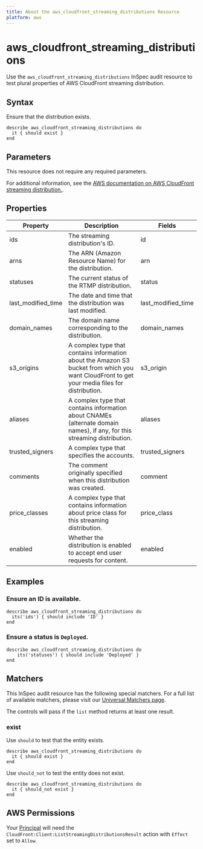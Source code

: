 ```yaml
---
title: About the aws_cloudfront_streaming_distributions Resource
platform: aws
---
```


# aws_cloudfront_streaming_distributions

Use the `aws_cloudfront_streaming_distributions` InSpec audit resource to test plural properties of AWS CloudFront streaming distribution.

## Syntax

Ensure that the distribution exists.

    describe aws_cloudfront_streaming_distributions do
      it { should exist }
    end

## Parameters

This resource does not require any required parameters.

For additional information, see the [AWS documentation on AWS CloudFront streaming distribution.](https://docs.aws.amazon.com/AWSCloudFormation/latest/UserGuide/aws-resource-cloudfront-streamingdistribution.html).

## Properties

| Property | Description | Fields |
| --- | --- | --- |
| ids | The streaming distribution's ID. | id |
| arns | The ARN (Amazon Resource Name) for the distribution. | arn |
| statuses | The current status of the RTMP distribution. | status |
| last_modified_time | The date and time that the distribution was last modified. | last_modified_time |
| domain_names | The domain name corresponding to the distribution. | domain_names |
| s3_origins | A complex type that contains information about the Amazon S3 bucket from which you want CloudFront to get your media files for distribution. | s3_origin |
| aliases | A complex type that contains information about CNAMEs (alternate domain names), if any, for this streaming distribution. | aliases |
| trusted_signers | A complex type that specifies the accounts. | trusted_signers |
| comments | The comment originally specified when this distribution was created. | comment |
| price_classes | A complex type that contains information about price class for this streaming distribution. | price_class |
| enabled | Whether the distribution is enabled to accept end user requests for content. | enabled |

## Examples

### Ensure an ID is available.

    describe aws_cloudfront_streaming_distributions do
      its('ids') { should include 'ID' }
    end

### Ensure a status is `Deployed`.

    describe aws_cloudfront_streaming_distributions do
        its('statuses') { should include 'Deployed' }
    end

## Matchers

This InSpec audit resource has the following special matchers. For a full list of available matchers, please visit our [Universal Matchers page](https://www.inspec.io/docs/reference/matchers/).

The controls will pass if the `list` method returns at least one result.

### exist

Use `should` to test that the entity exists.

    describe aws_cloudfront_streaming_distributions do
      it { should exist }
    end

Use `should_not` to test the entity does not exist.

    describe aws_cloudfront_streaming_distributions do
      it { should_not exist }
    end

## AWS Permissions

Your [Principal](https://docs.aws.amazon.com/IAM/latest/UserGuide/intro-structure.html#intro-structure-principal) will need the `CloudFront:Client:ListStreamingDistributionsResult` action with `Effect` set to `Allow`.
